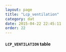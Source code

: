 ```yaml
---
layout: page
title: "Lcp_ventilation"
category: dat
date: 2015-04-22 22:45:11
order: 22
---
```


#### ```LCP_VENTILATION``` table


